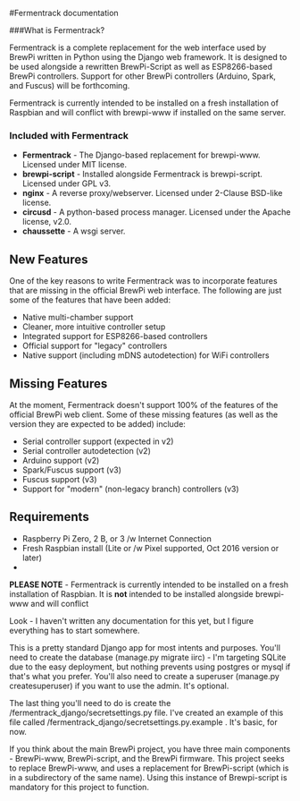 #Fermentrack documentation

###What is Fermentrack?

Fermentrack is a complete replacement for the web interface used by BrewPi written in Python using the Django web framework. It is designed to be used alongside a rewritten BrewPi-Script as well as ESP8266-based BrewPi controllers. Support for other BrewPi controllers (Arduino, Spark, and Fuscus) will be forthcoming. 

Fermentrack is currently intended to be installed on a fresh installation of Raspbian and will conflict with brewpi-www if installed on the same server. 


### Included with Fermentrack

* **Fermentrack** - The Django-based replacement for brewpi-www. Licensed under MIT license.
* **brewpi-script** - Installed alongside Fermentrack is brewpi-script. Licensed under GPL v3.
* **nginx** - A reverse proxy/webserver. Licensed under 2-Clause BSD-like license.
* **circusd** - A python-based process manager. Licensed under the Apache license, v2.0.
* **chaussette** - A wsgi server. 

## New Features

One of the key reasons to write Fermentrack was to incorporate features that are missing in the official BrewPi web interface. The following are just some of the features that have been added:

* Native multi-chamber support
* Cleaner, more intuitive controller setup
* Integrated support for ESP8266-based controllers
* Official support for "legacy" controllers
* Native support (including mDNS autodetection) for WiFi controllers

## Missing Features

At the moment, Fermentrack doesn't support 100% of the features of the official BrewPi web client. Some of these missing features (as well as the version they are expected to be added) include:

* Serial controller support (expected in v2)
* Serial controller autodetection (v2)
* Arduino support (v2)
* Spark/Fuscus support (v3)
* Fuscus support (v3)
* Support for "modern" (non-legacy branch) controllers (v3)


## Requirements

* Raspberry Pi Zero, 2 B, or 3 /w Internet Connection
* Fresh Raspbian install (Lite or /w Pixel supported, Oct 2016 version or later)
* 

**PLEASE NOTE** - Fermentrack is currently intended to be installed on a fresh installation of Raspbian. It is **not** intended to be installed alongside brewpi-www and will conflict 






Look - I haven't written any documentation for this yet, but I figure everything has to start somewhere.

This is a pretty standard Django app for most intents and purposes. You'll need to create the database (manage.py migrate iirc) - I'm targeting SQLite due to the easy deployment, but nothing prevents using postgres or mysql if that's what you prefer. You'll also need to create a superuser (manage.py createsuperuser) if you want to use the admin. It's optional.

The last thing you'll need to do is create the /fermentrack_django/secretsettings.py file. I've created an example of this file called /fermentrack_django/secretsettings.py.example . It's basic, for now.

If you think about the main BrewPi project, you have three main components - BrewPi-www, BrewPi-script, and the BrewPi firmware. This project seeks to replace BrewPi-www, and uses a replacement for BrewPi-script (which is in a subdirectory of the same name). Using this instance of Brewpi-script is mandatory for this project to function.

